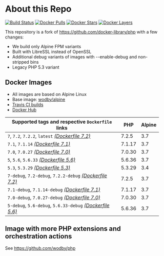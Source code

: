 # About this Repo

[![Build Status](https://travis-ci.org/wodby/base-php.svg?branch=master)](https://travis-ci.org/wodby/base-php)
[![Docker Pulls](https://img.shields.io/docker/pulls/wodby/base-php.svg)](https://hub.docker.com/r/wodby/base-php)
[![Docker Stars](https://img.shields.io/docker/stars/wodby/base-php.svg)](https://hub.docker.com/r/wodby/base-php)
[![Docker Layers](https://images.microbadger.com/badges/image/wodby/base-php.svg)](https://microbadger.com/images/wodby/base-php)

This repository is a fork of https://github.com/docker-library/php with a few changes:

* We build only Alpine FPM variants
* Built with LibreSSL instead of OpenSSL
* Additional debug variants of images with --enable-debug and non-stripped bins
* Legacy PHP 5.3 variant

## Docker Images

* All images are based on Alpine Linux
* Base image: [wodby/alpine](https://github.com/wodby/alpine)
* [Travis CI builds](https://travis-ci.org/wodby/base-php) 
* [Docker Hub](https://hub.docker.com/r/wodby/base-php)

[_(Dockerfile 7.2)_]: https://github.com/wodby/base-php/tree/master/7.2/alpine3.7/fpm/Dockerfile.wodby
[_(Dockerfile 7.1)_]: https://github.com/wodby/base-php/tree/master/7.1/alpine3.7/fpm/Dockerfile.wodby
[_(Dockerfile 7.0)_]: https://github.com/wodby/base-php/tree/master/7.0/alpine3.7/fpm/Dockerfile.wodby
[_(Dockerfile 5.6)_]: https://github.com/wodby/base-php/tree/master/5.6/alpine3.7/fpm/Dockerfile.wodby
[_(Dockerfile 5.3)_]: https://github.com/wodby/base-php/tree/master/5.3/alpine3.4/fpm/Dockerfile.wodby

| Supported tags and respective `Dockerfile` links            | PHP    | Alpine |
| ----------------------------------------------------------- | ------ | ------ |
| `7`, `7.2`, `7.2.2`, `latest` [_(Dockerfile 7.2)_]          | 7.2.5  | 3.7    |
| `7.1`, `7.1.14` [_(Dockerfile 7.1)_]                        | 7.1.17 | 3.7    |
| `7.0`, `7.0.27` [_(Dockerfile 7.0)_]                        | 7.0.30 | 3.7    |
| `5`, `5.6`, `5.6.33` [_(Dockerfile 5.6)_]                   | 5.6.36 | 3.7    |
| `5.3`, `5.3.29` [_(Dockerfile 5.3)_]                        | 5.3.29 | 3.4    |
| `7-debug`, `7.2-debug`, `7.2.2-debug` [_(Dockerfile 7.2)_]  | 7.2.5  | 3.7    |
| `7.1-debug`, `7.1.14-debug` [_(Dockerfile 7.1)_]            | 7.1.17 | 3.7    |
| `7.0-debug`, `7.0.27-debug` [_(Dockerfile 7.0)_]            | 7.0.30 | 3.7    |
| `5-debug`, `5.6-debug`, `5.6.33-debug` [_(Dockerfile 5.6)_] | 5.6.36 | 3.7    |

## Image with more PHP extensions and orchestration actions

See https://github.com/wodby/php
